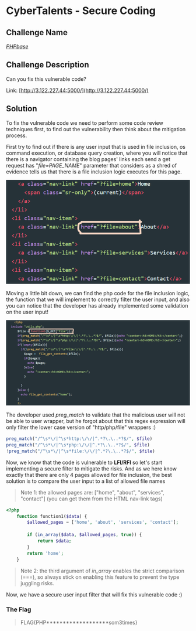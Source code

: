 # CyberTalents - Secure Coding

## Challenge Name

 [*PHPbase*](https://cybertalents.com/challenges/secure-coding/phpbase)

## Challenge Description

Can you fix this vulnerable code?

Link: [http://3.122.227.44:5000/](http://3.122.227.44:5000/)

## Solution

To fix the vulnerable code we need to perform some code review techniques first, to find out the vulnerability then think about the mitigation process.

First try to find out if there is any user input that is used in file inclusion, os command execution, or database query creation, where you will notice that there is a navigator containing the blog pages' links each send a get request has "*file=PAGE_NAME*" parameter that considers as a shred of evidence tells us that there is a file inclusion logic executes for this page.

![navigator-links](./img/navigator-links.png)


Moving a little bit down, we can find the php code for the file inclusion logic, the function that we will implement to correctly filter the user input, and also you can notice that the developer has already implemented some validation on the user input!

![php-inclusion-code](./img/php-inclusion-code.png)


The developer used *preg_match* to validate that the malicious user will not be able to user wrapper, but he forgot about that this regex expression will only filter the lower case version of "http/php/file" wrappers :)

```php
preg_match("/^\s*\/|^\s*http:\/\/|^.*?\.\..*?$/", $file)
preg_match("/^\s*\/|^\s*php:\/\/|^.*?\.\..*?$/", $file)
!preg_match("/^\s*\/|^\s*file:\/\/|^.*?\.\..*?$/", $file)
```

Now, we know that the code is vulnerable to **LFI/RFI** so let's start implementing a secure filter to mitigate the risks. And as we here know exactly that there are only 4 pages allowed for file inclusion, the best solution is to compare the user input to a list of allowed file names

> Note 1: the allowed pages are: ["home", "about", "services", "contact"] (you can get them from the HTML nav-link tags)

```php
<?php
    function function1($data) {
        $allowed_pages = ['home', 'about', 'services', 'contact'];

        if (in_array($data, $allowed_pages, true)) {
            return $data;
        }
        return 'home';
    }
```

> Note 2: the third argument of *in_array* enables the strict comparison (===), so always stick on enabling this feature to prevent the type juggling risks.

Now, we have a secure user input filter that will fix this vulnerable code :)

### The Flag

 > FLAG{PHP*******************som3times}
